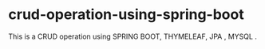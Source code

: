 # crud-operation-using-spring-boot
This is a CRUD operation using SPRING BOOT, THYMELEAF, JPA , MYSQL .

